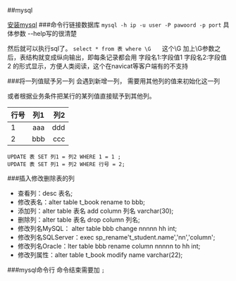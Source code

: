 ##mysql


[安装mysql](http://www.th7.cn/db/mysql/201504/101743.shtml)
###命令行链接数据库
`mysql -h ip -u user -P pawoord -p port` 
具体参数 --help写的很清楚

然后就可以执行sql了。
`select * from 表 where \G	`
这个\G  加上\G参数之后，表结构就变成纵向输出，即每条记录都会用 
字段名1:字段值1
字段名2:字段值2
的形式显示，方便人类阅读，这个在navicat等客户端有的不支持



###将一列值赋予另一列
会遇到新增一列， 需要用其他列的值来初始化这一列

或者根据业务条件把某行的某列值直接赋予到其他列。

行号	 | 列1 | 列2
:----------- | :-----------: | -----------:
1         | aaa        | ddd
2         | bbb        | ccc

```
UPDATE 表 SET 列1 = 列2 WHERE 1 = 1 ;UPDATE 表 SET 列1 = 列2 WHERE 行号 = 2;
```

###插入修改删除表的列
- 查看列：desc 表名;
- 修改表名：alter table t_book rename to bbb;
- 添加列：alter table 表名 add column 列名 varchar(30);
- 删除列：alter table 表名 drop column 列名;
- 修改列名MySQL： alter table bbb change nnnnn hh int;
- 修改列名SQLServer：exec sp_rename't_student.name','nn','column';
- 修改列名Oracle：lter table bbb rename column nnnnn to hh int;
- 修改列属性：alter table t_book modify name varchar(22);

###mysql命令行 
命令结束需要加 `;`
